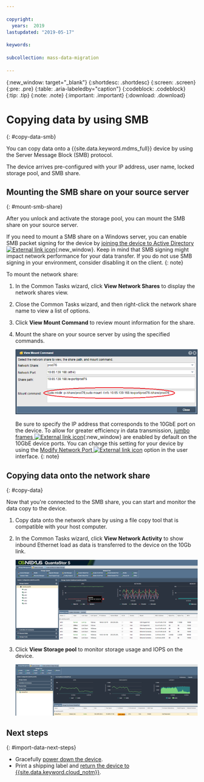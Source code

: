 ```yaml
---

copyright:
  years:  2019
lastupdated: "2019-05-17"

keywords:

subcollection: mass-data-migration

---
```


{:new_window: target="_blank"}
{:shortdesc: .shortdesc}
{:screen: .screen}
{:pre: .pre}
{:table: .aria-labeledby="caption"}
{:codeblock: .codeblock}
{:tip: .tip}
{:note: .note}
{:important: .important}
{:download: .download}

# Copying data by using SMB
{: #copy-data-smb}

You can copy data onto a {{site.data.keyword.mdms_full}} device by using the Server Message Block (SMB) protocol.

The device arrives pre-configured with your IP address, user name, locked storage pool, and SMB share.

## Mounting the SMB share on your source server
{: #mount-smb-share}

After you unlock and activate the storage pool, you can mount the SMB share on your source server.

If you need to mount a SMB share on a Windows server, you can enable SMB packet signing for the device by [joining the device to Active Directory ![External link icon](../../icons/launch-glyph.svg "External link icon")](https://blog.osnexus.com/2015/05/05/assigning-network-share-ownership-using-active-directory/){:new_window}. Keep in mind that SMB signing might impact network performance for your data transfer. If you do not use SMB signing in your environment, consider disabling it on the client.
{: note}

To mount the network share: 

1. In the Common Tasks wizard, click **View Network Shares** to display the network shares view.
2. Close the Common Tasks wizard, and then right-click the network share name to view a list of options. 
3. Click **View Mount Command** to review mount information for the share.
4. Mount the share on your source server by using the specified commands.

   ![Mounting the share](/images/MountCommand.png)

   Be sure to specify the IP address that corresponds to the 10GbE port on the device. To allow for greater efficiency in data transmission, [jumbo frames ![External link icon](../../icons/launch-glyph.svg "External link icon")](https://en.wikipedia.org/wiki/Jumbo_frame){:new_window} are enabled by default on the 10GbE device ports. You can change this setting for your device by using the [Modify Network Port ![External link icon](../../icons/launch-glyph.svg "External link icon")](https://wiki.osnexus.com/index.php?title=Network_Port_Modify) option in the user interface.
   {: note}

## Copying data onto the network share
{: #copy-data}

Now that you're connected to the SMB share, you can start and monitor the data copy to the device.

1. Copy data onto the network share by using a file copy tool that is compatible with your host computer.

2. In the Common Tasks wizard, click **View Network Activity** to show inbound Ethernet load as data is transferred to the device on the 10Gb link.
   
    ![View activity](/images/NetworkPerf.png)
3. Click **View Storage pool** to monitor storage usage and IOPS on the device.
   
    ![View Storage Pool](/images/PoolPerf.png)

## Next steps
{: #import-data-next-steps}

- Gracefully [power down the device](/docs/infrastructure/mass-data-migration?topic=mass-data-migration-disconnect-device).
- Print a shipping label and [return the device to {{site.data.keyword.cloud_notm}}](/docs/infrastructure/mass-data-migration?topic=mass-data-migration-ship-device).